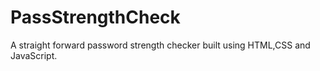 # PassStrengthCheck
A straight forward password strength checker built using HTML,CSS and JavaScript.
